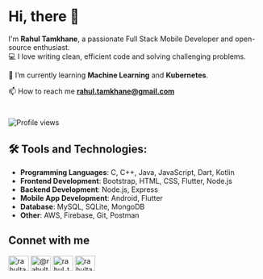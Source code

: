 # Hi, there 👋

I'm **Rahul Tamkhane**, a passionate Full Stack Mobile Developer and open-source enthusiast.  
💻 I love writing clean, efficient code and solving challenging problems.

🌱 I’m currently learning **Machine Learning** and **Kubernetes**.

  
📫 How to reach me **rahul.tamkhane@gmail.com**  

# 
![Profile views](https://komarev.com/ghpvc/?username=rahultamkhane&color=0e75b6&style=flat)

  
## 🛠️ Tools and Technologies:
- **Programming Languages**: C, C++, Java, JavaScript, Dart, Kotlin
- **Frontend Development**: Bootstrap, HTML, CSS, Flutter, Node.js
- **Backend Development**: Node.js, Express
- **Mobile App Development**: Android, Flutter
- **Database**: MySQL, SQLite, MongoDB
- **Other**: AWS, Firebase, Git, Postman

<!--
## 🔥 My Favorite Repositories
- 🌟 [Project-Name](https://github.com/your-username/project-name)  
  A [brief description] about your project.
-->
## Connet with me
<p align="left">
<a href="https://linkedin.com/in/rahultamkhane" target="blank"><img align="center" src="https://raw.githubusercontent.com/rahuldkjain/github-profile-readme-generator/master/src/images/icons/Social/linked-in-alt.svg" alt="rahultamkhane" height="30" width="40" /></a>
<a href="https://medium.com/@rahultamkhane" target="blank"><img align="center" src="https://raw.githubusercontent.com/rahuldkjain/github-profile-readme-generator/master/src/images/icons/Social/medium.svg" alt="@rahultamkhane" height="30" width="40" /></a>
<a href="https://www.youtube.com/@rahul_tamkhane" target="blank"><img align="center" src="https://raw.githubusercontent.com/rahuldkjain/github-profile-readme-generator/master/src/images/icons/Social/youtube.svg" alt="rahul_tamkhane" height="30" width="40" /></a>
<a href="https://www.leetcode.com/rahultamkhane" target="blank"><img align="center" src="https://raw.githubusercontent.com/rahuldkjain/github-profile-readme-generator/master/src/images/icons/Social/leet-code.svg" alt="rahultamkhane" height="30" width="40" /></a>
</p>
